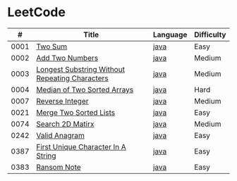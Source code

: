 # LeetCode

| #    | Title                                                                                                                           | Language                                                                                                              | Difficulty |
| ---- | ------------------------------------------------------------------------------------------------------------------------------- | --------------------------------------------------------------------------------------------------------------------- | ---------- |
| 0001 | [Two Sum](https://leetcode.com/problems/two-sum/)                                                                               | [java](./src/0001-Two-Sum/two_sum.java)                                                                               | Easy       |
| 0002 | [Add Two Numbers](https://leetcode.com/problems/add-two-numbers/)                                                               | [java](./src/0002-Add-Two-Numbers/add_two_numbers.java)                                                               | Medium     |
| 0003 | [Longest Substring Without Repeating Characters](https://leetcode.com/problems/longest-substring-without-repeating-characters/) | [java](./src/0003-Longest-Substring-Without-Repeating-Characters/longest_substring_without_repeating_characters.java) | Medium     |
| 0004 | [Median of Two Sorted Arrays](https://leetcode.com/problems/median-of-two-sorted-arrays/)                                       | [java](./src/0004-Median-Of-Two-Sorted-Arrays/median_of_two_sorted_arrays.java)                                       | Hard       |
| 0007 | [Reverse Integer](https://leetcode.com/problems/reverse-integer/)                                                               | [java](./src/0007-Reverse-Integer/reverse_integer.java)                                                               | Medium     |
| 0021 | [Merge Two Sorted Lists](https://leetcode.com/problems/merge-two-sorted-lists/)                                                 | [java](./src/0021-Merge-Two-Sorted-Lists/merge_two_sorted_lists.java)                                                 | Easy       |
| 0074 | [Search 2D Matirx](https://leetcode.com/problems/search-a-2d-matrix/)                                                           | [java](./src/0074-Search-2D-Matrix/search_2d_matrix.java)                                                             | Medium     |
| 0242 | [Valid Anagram](https://leetcode.com/problems/valid-anagram//)                                                                  | [java](./src/0242-Valid-Anagram/valid_anagram.java)                                                                   | Easy       |
| 0387 | [First Unique Character In A String](https://leetcode.com/problems/first-unique-character-in-a-string/)                         | [java](./src/0387-First-Unique-Character-In-A-String/first_unique_character_in_a_string.java)                         | Easy       |
| 0383 | [Ransom Note](https://leetcode.com/problems/ransom-note//)                                                                      | [java](./src/0383-Ransom-Note/ransome_note.java)                                                                      | Easy       |
